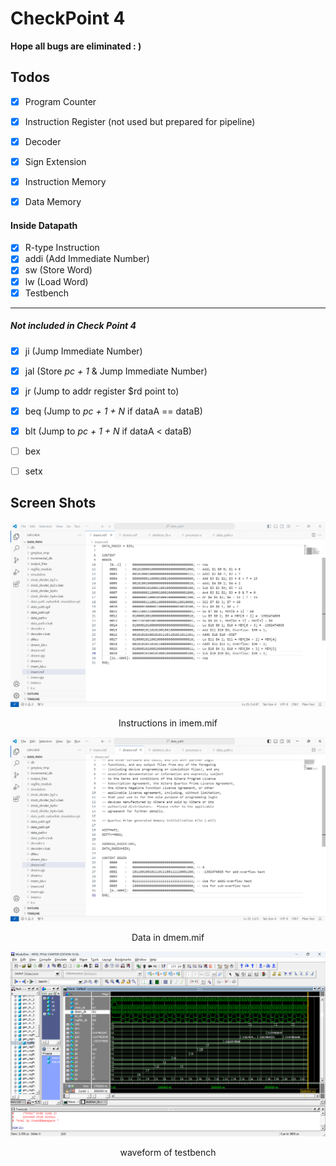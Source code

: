 # CheckPoint 4

**Hope all bugs are eliminated : )**



## Todos

- [x] Program Counter

- [x] Instruction Register (not used but prepared for pipeline)

- [x] Decoder

- [x] Sign Extension

- [x] Instruction Memory

- [x] Data Memory

#### Inside Datapath

- [x] R-type Instruction
- [x] addi (Add Immediate Number)
- [x] sw (Store Word)
- [x] lw (Load Word)
- [x] Testbench
----
##### Not included in Check Point 4

- [x] ji (Jump Immediate Number) 

- [x] jal (Store *pc + 1* &  Jump Immediate Number)

- [x] jr (Jump to addr register $rd point to)

- [x] beq (Jump to *pc + 1 + N* if dataA == dataB)

- [x] blt (Jump to *pc + 1 + N* if dataA < dataB)

- [ ] bex

- [ ] setx

  

## Screen Shots



![Instructions in imem.mif](./ScreenShots/imem.png)

<center>Instructions in imem.mif</center>



![dmem](./ScreenShots/dmem.png)

<center>Data in dmem.mif</center>



![tb](./ScreenShots/simulation.png)

<center>waveform of testbench</center>
